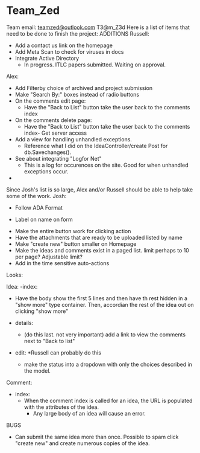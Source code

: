 # Team_Zed
Team email:
teamzed@outlook.com
T3@m_Z3d
Here is a list of items that need to be done to finish the project:
ADDITIONS
Russell:
- Add a contact us link on the homepage
- Add Meta Scan to check for viruses in docs
- Integrate Active Directory
  * In progress. ITLC papers submitted. Waiting on approval.

Alex:
- Add Filterby choice of archived and project submission
- Make "Search By:" boxes instead of radio buttons
- On the comments edit page:
  * Have the "Back to List" button take the user back to the comments index
- On the comments delete page:
  * Have the "Back to List" button take the user back to the comments index- Get server access
- Add a view for handling unhandled exceptions. 
  * Reference what I did on the IdeaController/create Post for db.Savechanges().
- See about integrating "Logfor Net"
  * This is a log for occurences on the site. Good for when unhandled exceptions occur.
- 

Since Josh's list is so large, Alex and/or Russell should be able to help take some of the work. 
Josh:
- Follow ADA Format
 * Label on name on form
- Make the entire button work for clicking action
- Have the attachments that are ready to be uploaded listed by name
- Make "create new" button smaller on Homepage
- Make the ideas and comments exist in a paged list. limit perhaps to 10 per page? Adjustable limit?
- Add in the time sensitive auto-actions

Looks:

Idea:
-index: 
 - Have the body show the first 5 lines and then have th rest hidden in a "show more" type container.
   Then, accordian the rest of the idea out on clicking "show more"
- details:
  - (do this last. not very important) add a link to view the comments next to "Back to list"

- edit: 
*Russell can probably do this
  - make the status into a dropdown with only the choices described in the model.

Comment:
- index:
  - When the comment index is called for an idea, the URL is populated with the attributes of the idea. 
      * Any large body of an idea will cause an error.

BUGS
- Can submit the same idea more than once. Possible to spam click "create new" 
  and create numerous copies of the idea.
